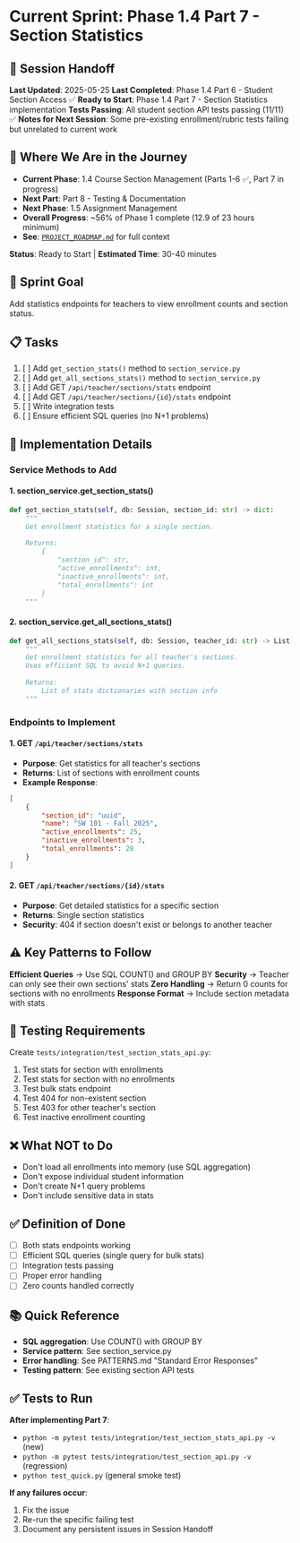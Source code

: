 # Current Sprint: Phase 1.4 Part 7 - Section Statistics

## 📍 Session Handoff
**Last Updated**: 2025-05-25
**Last Completed**: Phase 1.4 Part 6 - Student Section Access ✅
**Ready to Start**: Phase 1.4 Part 7 - Section Statistics implementation
**Tests Passing**: All student section API tests passing (11/11) ✅
**Notes for Next Session**: Some pre-existing enrollment/rubric tests failing but unrelated to current work

## 📍 Where We Are in the Journey
- **Current Phase**: 1.4 Course Section Management (Parts 1-6 ✅, Part 7 in progress)
- **Next Part**: Part 8 - Testing & Documentation  
- **Next Phase**: 1.5 Assignment Management
- **Overall Progress**: ~56% of Phase 1 complete (12.9 of 23 hours minimum)
- **See**: [`PROJECT_ROADMAP.md`](PROJECT_ROADMAP.md) for full context

**Status**: Ready to Start | **Estimated Time**: 30-40 minutes

## 🎯 Sprint Goal
Add statistics endpoints for teachers to view enrollment counts and section status.

## 📋 Tasks
1. [ ] Add `get_section_stats()` method to `section_service.py`
2. [ ] Add `get_all_sections_stats()` method to `section_service.py`
3. [ ] Add GET `/api/teacher/sections/stats` endpoint
4. [ ] Add GET `/api/teacher/sections/{id}/stats` endpoint
5. [ ] Write integration tests
6. [ ] Ensure efficient SQL queries (no N+1 problems)

## 🔧 Implementation Details

### Service Methods to Add

#### 1. section_service.get_section_stats()
```python
def get_section_stats(self, db: Session, section_id: str) -> dict:
    """
    Get enrollment statistics for a single section.
    
    Returns:
        {
            "section_id": str,
            "active_enrollments": int,
            "inactive_enrollments": int,
            "total_enrollments": int
        }
    """
```

#### 2. section_service.get_all_sections_stats()
```python
def get_all_sections_stats(self, db: Session, teacher_id: str) -> List[dict]:
    """
    Get enrollment statistics for all teacher's sections.
    Uses efficient SQL to avoid N+1 queries.
    
    Returns:
        List of stats dictionaries with section info
    """
```

### Endpoints to Implement

#### 1. GET `/api/teacher/sections/stats`
- **Purpose**: Get statistics for all teacher's sections
- **Returns**: List of sections with enrollment counts
- **Example Response**:
```json
[
    {
        "section_id": "uuid",
        "name": "SW 101 - Fall 2025",
        "active_enrollments": 25,
        "inactive_enrollments": 3,
        "total_enrollments": 28
    }
]
```

#### 2. GET `/api/teacher/sections/{id}/stats`
- **Purpose**: Get detailed statistics for a specific section
- **Returns**: Single section statistics
- **Security**: 404 if section doesn't exist or belongs to another teacher

## ⚠️ Key Patterns to Follow

**Efficient Queries** → Use SQL COUNT() and GROUP BY
**Security** → Teacher can only see their own sections' stats
**Zero Handling** → Return 0 counts for sections with no enrollments
**Response Format** → Include section metadata with stats

## 🧪 Testing Requirements

Create `tests/integration/test_section_stats_api.py`:
1. Test stats for section with enrollments
2. Test stats for section with no enrollments
3. Test bulk stats endpoint
4. Test 404 for non-existent section
5. Test 403 for other teacher's section
6. Test inactive enrollment counting

## ❌ What NOT to Do
- Don't load all enrollments into memory (use SQL aggregation)
- Don't expose individual student information
- Don't create N+1 query problems
- Don't include sensitive data in stats

## ✅ Definition of Done
- [ ] Both stats endpoints working
- [ ] Efficient SQL queries (single query for bulk stats)
- [ ] Integration tests passing
- [ ] Proper error handling
- [ ] Zero counts handled correctly

## 📚 Quick Reference
- **SQL aggregation**: Use COUNT() with GROUP BY
- **Service pattern**: See section_service.py
- **Error handling**: See PATTERNS.md "Standard Error Responses"
- **Testing pattern**: See existing section API tests

## ✅ Tests to Run
**After implementing Part 7**:
- `python -m pytest tests/integration/test_section_stats_api.py -v` (new)
- `python -m pytest tests/integration/test_section_api.py -v` (regression)
- `python test_quick.py` (general smoke test)

**If any failures occur**:
1. Fix the issue
2. Re-run the specific failing test
3. Document any persistent issues in Session Handoff